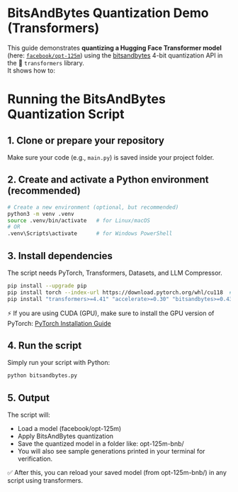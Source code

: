 # BitsAndBytes Quantization Demo (Transformers)

This guide demonstrates **quantizing a Hugging Face Transformer model** (here: [`facebook/opt-125m`](https://huggingface.co/facebook/opt-125m)) using the [bitsandbytes](https://github.com/TimDettmers/bitsandbytes) 4-bit quantization API in the 🤗 `transformers` library.  
It shows how to:

# Running the BitsAndBytes Quantization Script

## 1. Clone or prepare your repository
Make sure your code (e.g., `main.py`) is saved inside your project folder.

## 2. Create and activate a Python environment (recommended)

```bash
# Create a new environment (optional, but recommended)
python3 -m venv .venv
source .venv/bin/activate   # for Linux/macOS
# OR
.venv\Scripts\activate      # for Windows PowerShell

```

## 3. Install dependencies

The script needs PyTorch, Transformers, Datasets, and LLM Compressor.

```bash
pip install --upgrade pip
pip install torch --index-url https://download.pytorch.org/whl/cu118  # pick cu118 or cu121 depending on your CUDA
pip install "transformers>=4.41" "accelerate>=0.30" "bitsandbytes>=0.43.1"
```

⚡ If you are using CUDA (GPU), make sure to install the GPU version of PyTorch: [PyTorch Installation Guide](https://pytorch.org/get-started/locally/)


## 4. Run the script

Simply run your script with Python:

```bash
python bitsandbytes.py
```


## 5. Output

The script will:

- Load a model (facebook/opt-125m)
- Apply BitsAndBytes quantization
- Save the quantized model in a folder like: opt-125m-bnb/
- You will also see sample generations printed in your terminal for verification.

  
✅ After this, you can reload your saved model (from opt-125m-bnb/) in any script using transformers.
